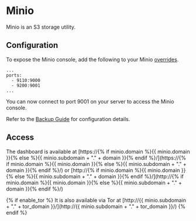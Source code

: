# Minio

Minio is an S3 storage utility.

## Configuration

To expose the Minio console, add the following to your Minio [overrides](../setup/dockeroverrides.md).

```
...
ports:
  - 9110:9000
  - 9200:9001
...
```

You can now connect to port 9001 on your server to access the Minio console.

Refer to the [Backup Guide](../setup/backups.md) for configuration details.

## Access

The dashboard is available at [https://{% if minio.domain %}{{ minio.domain }}{% else %}{{ minio.subdomain + "." + domain }}{% endif %}/](https://{% if minio.domain %}{{ minio.domain }}{% else %}{{ minio.subdomain + "." + domain }}{% endif %}/) or [http://{% if minio.domain %}{{ minio.domain }}{% else %}{{ minio.subdomain + "." + domain }}{% endif %}/](http://{% if minio.domain %}{{ minio.domain }}{% else %}{{ minio.subdomain + "." + domain }}{% endif %}/)

{% if enable_tor %}
It is also available via Tor at [http://{{ minio.subdomain + "." + tor_domain }}/](http://{{ minio.subdomain + "." + tor_domain }}/)
{% endif %}
